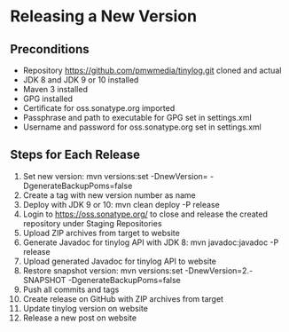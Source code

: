 Releasing a New Version
=======================

Preconditions
-------------

 * Repository https://github.com/pmwmedia/tinylog.git cloned and actual
 * JDK 8 and JDK 9 or 10 installed
 * Maven 3 installed
 * GPG installed
 * Certificate for oss.sonatype.org imported
 * Passphrase and path to executable for GPG set in settings.xml
 * Username and password for oss.sonatype.org set in settings.xml

Steps for Each Release
----------------------

 1. Set new version: mvn versions:set -DnewVersion=<VERSION> -DgenerateBackupPoms=false
 2. Create a tag with new version number as name
 3. Deploy with JDK 9 or 10: mvn clean deploy -P release
 4. Login to https://oss.sonatype.org/ to close and release the created repository under Staging Repositories
 5. Upload ZIP archives from target to website
 6. Generate Javadoc for tinylog API with JDK 8: mvn javadoc:javadoc -P release
 7. Upload generated Javadoc for tinylog API to website
 8. Restore snapshot version: mvn versions:set -DnewVersion=2.<MINOR>-SNAPSHOT -DgenerateBackupPoms=false
 9. Push all commits and tags
10. Create release on GitHub with ZIP archives from target
11. Update tinylog version on website
12. Release a new post on website
